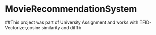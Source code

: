 # MovieRecommendationSystem
##This project was part of University Assignment and works with TFID-Vectorizer,cosine similarity and difflib
